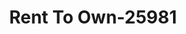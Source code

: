 ---
f_zip-code: 59474
f_state-code: MT
title: Rent To Own-25981
f_phone: 406-434-2449
f_city-only: Shelby
f_address: 105 West Central Avenue Shelby
f_location-unique-id: '25981'
slug: rent-to-own-25981
updated-on: '2024-05-30T13:46:58.046Z'
created-on: '2024-05-30T13:36:59.803Z'
published-on: '2024-05-30T13:54:32.469Z'
f_city-state: cms/city/shelby-mt.md
f_company: cms/company/rent-to-own.md
f_state: cms/state/montana.md
layout: '[payday-loan].html'
tags: payday-loan
---